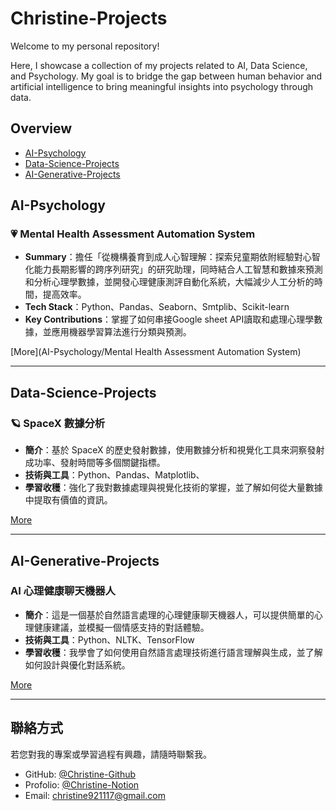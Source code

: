 # Christine-Projects
Welcome to my personal repository!

Here, I showcase a collection of my projects related to AI, Data Science, and Psychology. My goal is to bridge the gap between human behavior and artificial intelligence to bring meaningful insights into psychology through data.

## Overview
- [AI-Psychology](#AI-Psychology)
- [Data-Science-Projects](#Data-Science-Projects)
- [AI-Generative-Projects](#AI-Generative-Projects)




  


## AI-Psychology

### 💗 Mental Health Assessment Automation System

- **Summary**：擔任「從機構養育到成人心智理解：探索兒童期依附經驗對心智化能力長期影響的跨序列研究」的研究助理，同時結合人工智慧和數據來預測和分析心理學數據，並開發心理健康測評自動化系統，大幅減少人工分析的時間，提高效率。
- **Tech Stack**：Python、Pandas、Seaborn、Smtplib、Scikit-learn
- **Key Contributions**：掌握了如何串接Google sheet API讀取和處理心理學數據，並應用機器學習算法進行分類與預測。

[More](AI-Psychology/Mental Health Assessment Automation System)

---

## Data-Science-Projects

### 🪐 SpaceX 數據分析

- **簡介**：基於 SpaceX 的歷史發射數據，使用數據分析和視覺化工具來洞察發射成功率、發射時間等多個關鍵指標。
- **技術與工具**：Python、Pandas、Matplotlib、
- **學習收穫**：強化了我對數據處理與視覺化技術的掌握，並了解如何從大量數據中提取有價值的資訊。

[More](#)

---

## AI-Generative-Projects

### AI 心理健康聊天機器人

- **簡介**：這是一個基於自然語言處理的心理健康聊天機器人，可以提供簡單的心理健康建議，並模擬一個情感支持的對話體驗。
- **技術與工具**：Python、NLTK、TensorFlow
- **學習收穫**：我學會了如何使用自然語言處理技術進行語言理解與生成，並了解如何設計與優化對話系統。

[More](#)

---

## 聯絡方式

若您對我的專案或學習過程有興趣，請隨時聯繫我。

- GitHub: [@Christine-Github](https://github.com/Christine)
- Profolio: [@Christine-Notion](https://tidal-oval-da2.notion.site/Hi-I-m-Chiao-Chieh-Deng-1c323cab8111808e8afffbc7d5552a83)
- Email: christine921117@gmail.com
